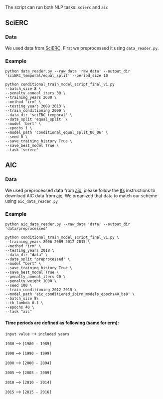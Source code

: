 The script can run both NLP tasks: `scierc` and `aic`

## SciERC
### Data
We used data from [SciERC](http://nlp.cs.washington.edu/sciIE/). First we preprocessed it using `data_reader.py`. 

### Example 
```
python data_reader.py --raw_data 'raw_data' --output_dir 'sciERC_temporal/equal_split' --period_size 10
```


```
python conditional_train_model_script_final_v1.py 
--batch_size 8 \
--penalty_anneal_iters 30 \
--training_years 2000 \
--method "irm" \
--testing_years 2008 2013 \
--train_conditioning 2000 \
--data_dir 'sciERC_temporal' \
--data_split 'equal_split' \
--model 'bert' \
--epochs 1 \
--model_path 'conditional_equal_split_00_06' \
--seed 0 \
--save_training_history True \
--save_best_model True \
--task 'scierc'
```
## AIC
### Data
We used preprocessed data from [aic](https://github.com/Kel-Lu/time-waits-for-no-one/tree/main/data/aic), please follow the [lfs](https://git-lfs.github.com/) instructions to download AIC data from [aic](https://github.com/Kel-Lu/time-waits-for-no-one/tree/main/data/aic). We organized that data to match our scheme using `aic_data_reader.py`

### Example
```
python aic_data_reader.py --raw_data 'data' --output_dir 'data/preprocessed'
```

```
python conditional_train_model_script_final_v1.py \
--training_years 2006 2009 2012 2015 \
--method "irm" \
--testing_years 2018 \
--data_dir "data" \
--data_split "preprocessed" \
--model "bert" \
--save_training_history True \
--save_best_model True \
--penalty_anneal_iters 20 \
--penalty_weight 1000 \
--seed 100 \
--train_conditioning 2012 2015 \
--model_path 'aic_conditioned_ibirm_models_epochs40_bs8' \
--batch_size 8\
--ib_lambda 0.1 \
--epochs 40 \
--task "aic" 
```
#### Time periods are defined as following (same for erm):
`input value` --> `included years`

`1980` --> `[1980 - 1989]`

`1990` --> `[1990 - 1999]`

`2000` --> `[2000 - 2004]`

`2005` --> `[2005 - 2009]`

`2010` --> `[2010 - 2014]`

`2015` --> `[2015 - 2016]`
